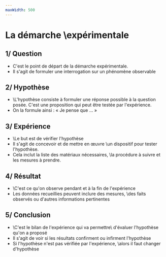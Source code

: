 ```yaml
---
maxWidth: 500
---
```


# La démarche \\expérimentale

## 1/ Question
- C'est le point de départ de la démarche expérimentale.
- Il s'agit de formuler une interrogation sur un phénomène observable

## 2/ Hypothèse
- \\L'hypothèse consiste à formuler une réponse possible à la question posée. C'est une proposition qui peut être testée par l'expérience.
- On la formule ainsi : « Je pense que … »

## 3/ Expérience
- \\Le but est de vérifier l'hypothèse
- Il s'agit de concevoir et de mettre en œuvre \\un dispositif pour tester l'hypothèse.
- Cela inclut la liste des matériaux nécessaires, \\la procédure à suivre et les mesures à prendre. 

## 4/ Résultat
- \\C'est ce qu'on observe pendant et à la fin de l'expérience
- Les données recueillies peuvent inclure des mesures, \\des faits observés ou d'autres informations pertinentes

## 5/ Conclusion
- \\C'est le bilan de l'expérience qui va permettre\\ d'évaluer l'hypothèse qu'on a proposé
- Il s'agit de voir si les résultats confirment ou infirment l'hypothèse
- Si l'hypothèse n'est pas vérifiée par l'expérience, \\alors il faut changer d'hypothèse 